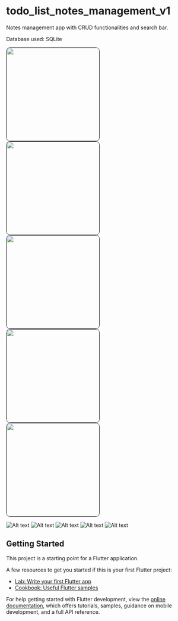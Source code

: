# todo_list_notes_management_v1

Notes management app with CRUD functionalities and search bar.

Database used: SQLite

<div>

</div>
<p float="left">
  <img src="./screenshots/Screenshot_1688647218.png" width="250" height="auto" style="border: 1px solid; border-radius: 10px;">
  <img src="./screenshots/Screenshot_1688647262.png" width="250" height="auto" style="border: 1px solid; border-radius: 10px;">
  <img src="./screenshots/Screenshot_1688647302.png" width="250" height="auto" style="border: 1px solid; border-radius: 10px;">
  <img src="./screenshots/Screenshot_1688647326.png" width="250" height="auto" style="border: 1px solid; border-radius: 10px;">
  <img src="./screenshots/Screenshot_1688647354.png" width="250" height="auto" style="border: 1px solid; border-radius: 10px;">
</p>

![Alt text](screenshots/Screenshot_1688647218.png) ![Alt text](screenshots/Screenshot_1688647262.png) ![Alt text](screenshots/Screenshot_1688647302.png)
![Alt text](screenshots/Screenshot_1688647326.png) ![Alt text](screenshots/Screenshot_1688647354.png)

## Getting Started

This project is a starting point for a Flutter application.

A few resources to get you started if this is your first Flutter project:

- [Lab: Write your first Flutter app](https://docs.flutter.dev/get-started/codelab)
- [Cookbook: Useful Flutter samples](https://docs.flutter.dev/cookbook)

For help getting started with Flutter development, view the
[online documentation](https://docs.flutter.dev/), which offers tutorials,
samples, guidance on mobile development, and a full API reference.
